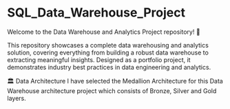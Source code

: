 # SQL_Data_Warehouse_Project
Welcome to the Data Warehouse and Analytics Project repository! 🚀

This repository showcases a complete data warehousing and analytics solution, covering everything from building a robust data warehouse to extracting meaningful insights. Designed as a portfolio project, it demonstrates industry best practices in data engineering and analytics.

🏛️ Data Architecture
I have selected the Medallion Architecture for this Data Warehouse architecture project which consists of Bronze, Silver and Gold layers.

